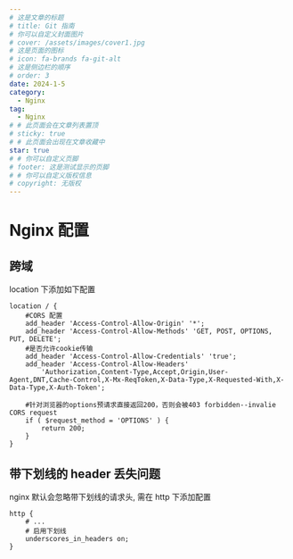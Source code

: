 ```yaml
---
# 这是文章的标题
# title: Git 指南
# 你可以自定义封面图片
# cover: /assets/images/cover1.jpg
# 这是页面的图标
# icon: fa-brands fa-git-alt
# 这是侧边栏的顺序
# order: 3
date: 2024-1-5
category:
  - Nginx
tag:
  - Nginx
# # 此页面会在文章列表置顶
# sticky: true
# # 此页面会出现在文章收藏中
star: true
# # 你可以自定义页脚
# footer: 这是测试显示的页脚
# # 你可以自定义版权信息
# copyright: 无版权
---
```


# Nginx 配置

## 跨域

location 下添加如下配置

```nginx
location / {
	#CORS 配置
	add_header 'Access-Control-Allow-Origin' '*';
	add_header 'Access-Control-Allow-Methods' 'GET, POST, OPTIONS, PUT, DELETE';
	#是否允许cookie传输
	add_header 'Access-Control-Allow-Credentials' 'true';
	add_header 'Access-Control-Allow-Headers'
		'Authorization,Content-Type,Accept,Origin,User-Agent,DNT,Cache-Control,X-Mx-ReqToken,X-Data-Type,X-Requested-With,X-Data-Type,X-Auth-Token';

	#针对浏览器的options预请求直接返回200，否则会被403 forbidden--invalie CORS request
	if ( $request_method = 'OPTIONS' ) {
		return 200;
	}
}
```

## 带下划线的 header 丢失问题

nginx 默认会忽略带下划线的请求头, 需在 http 下添加配置

```nginx
http {
    # ...
    # 启用下划线
    underscores_in_headers on;
}
```
